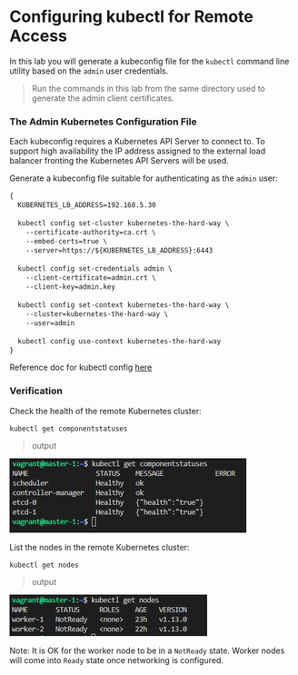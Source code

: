 # Configuring kubectl for Remote Access

In this lab you will generate a kubeconfig file for the `kubectl` command line utility based on the `admin` user credentials.

> Run the commands in this lab from the same directory used to generate the admin client certificates.

### The Admin Kubernetes Configuration File

Each kubeconfig requires a Kubernetes API Server to connect to. To support high availability the IP address assigned to the external load balancer fronting the Kubernetes API Servers will be used.

Generate a kubeconfig file suitable for authenticating as the `admin` user:

```
{
  KUBERNETES_LB_ADDRESS=192.168.5.30

  kubectl config set-cluster kubernetes-the-hard-way \
    --certificate-authority=ca.crt \
    --embed-certs=true \
    --server=https://${KUBERNETES_LB_ADDRESS}:6443

  kubectl config set-credentials admin \
    --client-certificate=admin.crt \
    --client-key=admin.key

  kubectl config set-context kubernetes-the-hard-way \
    --cluster=kubernetes-the-hard-way \
    --user=admin

  kubectl config use-context kubernetes-the-hard-way
}
```

Reference doc for kubectl config [here](https://kubernetes.io/docs/tasks/access-application-cluster/configure-access-multiple-clusters/)

### Verification

Check the health of the remote Kubernetes cluster:

```
kubectl get componentstatuses
```

> output

![cluster-components](https://github.com/Kolawole-Ikeoluwa-Joshua/Kubernetes-THW/blob/main/docs/images/check%20cluster%20components%20with%20kubectl.png)


List the nodes in the remote Kubernetes cluster:

```
kubectl get nodes
```

> output

![cluster-nodes](https://github.com/Kolawole-Ikeoluwa-Joshua/Kubernetes-THW/blob/main/docs/images/get%20nodes%20with%20kubectl.png)

Note: It is OK for the worker node to be in a `NotReady` state. Worker nodes will come into `Ready` state once networking is configured.
